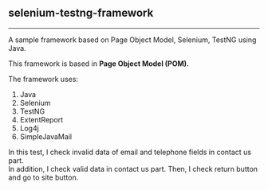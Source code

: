 selenium-testng-framework
---

---
A sample framework based on Page Object Model, Selenium, TestNG using Java.

This framework is based in **Page Object Model (POM).**

The framework uses:

1. Java
2. Selenium
3. TestNG
4. ExtentReport
5. Log4j
6. SimpleJavaMail

In this test, I check invalid data of email and telephone fields in contact us part.  
In addition, I check valid data in contact us part. Then, I check return button and go to site button. 
